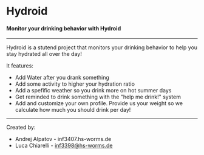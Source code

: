 # Hydroid

#### Monitor your drinking behavior with Hydroid
---
Hydroid is a stutend project that monitors your drinking behavior to help you stay hydrated all over the day!

It features:
* Add Water after you drank something
* Add some activity to higher your hydration ratio
* Add a spefific weather so you drink more on hot summer days
* Get reminded to drink something with the "help me drink!" system
* Add and customize your own profile. Provide us your weight so we calculate how much you should drink per day! 
---
Created by: 
* Andrej Alpatov - inf3407.hs-worms.de
* Luca Chiarelli - inf3398@hs-worms.de